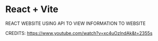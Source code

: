 # React + Vite

REACT WEBSITE USING API TO VIEW INFORMATION TO WEBSITE 

CREDITS: https://www.youtube.com/watch?v=xc4uOzlndAk&t=2355s
